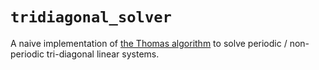 # `tridiagonal_solver`

A naive implementation of [the Thomas algorithm](https://en.wikipedia.org/wiki/Tridiagonal_matrix_algorithm) to solve periodic / non-periodic tri-diagonal linear systems.

